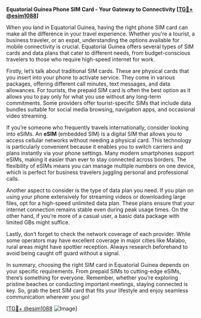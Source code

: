 **Equatorial Guinea Phone SIM Card - Your Gateway to Connectivity [[TG💪+ @esim1088](https://t.me/s/esim1088)]**

When you land in Equatorial Guinea, having the right phone SIM card can make all the difference in your travel experience. Whether you're a tourist, a business traveler, or an expat, understanding the options available for mobile connectivity is crucial. Equatorial Guinea offers several types of SIM cards and data plans that cater to different needs, from budget-conscious travelers to those who require high-speed internet for work.

Firstly, let’s talk about traditional SIM cards. These are physical cards that you insert into your phone to activate service. They come in various packages, offering different call minutes, text messages, and data allowances. For tourists, the prepaid SIM card is often the best option as it allows you to pay only for what you use without any long-term commitments. Some providers offer tourist-specific SIMs that include data bundles suitable for social media browsing, navigation apps, and occasional video streaming.

If you’re someone who frequently travels internationally, consider looking into eSIMs. An **eSIM** (embedded SIM) is a digital SIM that allows you to access cellular networks without needing a physical card. This technology is particularly convenient because it enables you to switch carriers and plans instantly via your phone settings. Many modern smartphones support eSIMs, making it easier than ever to stay connected across borders. The flexibility of eSIMs means you can manage multiple numbers on one device, which is perfect for business travelers juggling personal and professional calls.

Another aspect to consider is the type of data plan you need. If you plan on using your phone extensively for streaming videos or downloading large files, opt for a high-speed unlimited data plan. These plans ensure that your internet connection remains stable even during peak usage times. On the other hand, if you’re more of a casual user, a basic data package with limited GBs might suffice.

Lastly, don’t forget to check the network coverage of each provider. While some operators may have excellent coverage in major cities like Malabo, rural areas might have spottier reception. Always research beforehand to avoid being caught off guard without a signal.

In summary, choosing the right SIM card in Equatorial Guinea depends on your specific requirements. From prepaid SIMs to cutting-edge eSIMs, there’s something for everyone. Remember, whether you’re exploring pristine beaches or conducting important meetings, staying connected is key. So, grab the best SIM card that fits your lifestyle and enjoy seamless communication wherever you go!

[[TG💪+ @esim1088](https://t.me/s/esim1088) ![Image](https://i.postimg.cc/Y0z9fWf4/image.png)]